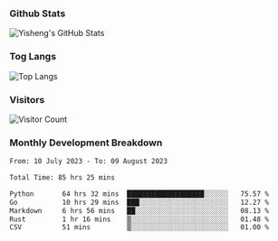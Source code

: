 ### Github Stats
![Yisheng's GitHub Stats](https://github-readme-stats-9qabuvhk1-gongyisheng.vercel.app/api?username=gongyisheng&count_private=true&show_icons=true)
### Tog Langs
![Top Langs](https://github-readme-stats-9qabuvhk1-gongyisheng.vercel.app/api/top-langs/?username=gongyisheng&layout=compact)
### Visitors
![Visitor Count](https://profile-counter.glitch.me/gongyisheng/count.svg)
### Monthly Development Breakdown
<!--START_SECTION:waka-->

```txt
From: 10 July 2023 - To: 09 August 2023

Total Time: 85 hrs 25 mins

Python       64 hrs 32 mins  ███████████████████░░░░░░   75.57 %
Go           10 hrs 29 mins  ███░░░░░░░░░░░░░░░░░░░░░░   12.27 %
Markdown     6 hrs 56 mins   ██░░░░░░░░░░░░░░░░░░░░░░░   08.13 %
Rust         1 hr 16 mins    ▒░░░░░░░░░░░░░░░░░░░░░░░░   01.48 %
CSV          51 mins         ▒░░░░░░░░░░░░░░░░░░░░░░░░   01.00 %
```

<!--END_SECTION:waka-->
